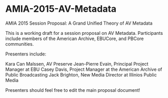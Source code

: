 # AMIA-2015-AV-Metadata
AMIA 2015 Session Proposal: A Grand Unified Theory of AV Metadata

This is a working draft for a session proposal on AV Metadata. Participants include members of the American Archive, EBUCore, and PBCore communities. 

Presenters include:

Kara Can Malssen, AV Preserve
Jean-Pierre Evain, Principal Project Manager at EBU
Casey Davis, Project Manager at the American Archive of Public Broadcasting
Jack Brighton, New Media Director at Illinios Public Media

Presenters should feel free to edit the main proposal document!
